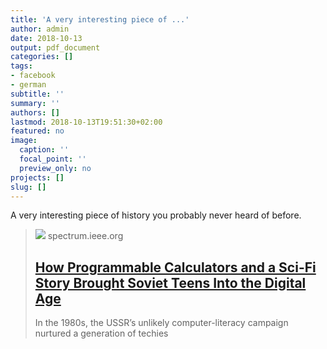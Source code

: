 ```yaml
---
title: 'A very interesting piece of ...'
author: admin
date: 2018-10-13
output: pdf_document
categories: []
tags:
- facebook
- german
subtitle: ''
summary: ''
authors: []
lastmod: 2018-10-13T19:51:30+02:00
featured: no
image:
  caption: ''
  focal_point: ''
  preview_only: no
projects: []
slug: []
---
```

A very interesting piece of history you probably never heard of before.
> [![](https://spectrum.ieee.org/media-library/illustration-chris-malbon.jpg?id=25586635&width=1200&coordinates=0%2C106%2C0%2C107&height=600)](https://spectrum.ieee.org/tech-history/silicon-revolution/how-programmable-calculators-and-a-scifi-story-brought-soviet-teens-into-the-digital-age)
> spectrum.ieee.org
> ## [How Programmable Calculators and a Sci-Fi Story Brought Soviet Teens Into the Digital Age](https://spectrum.ieee.org/tech-history/silicon-revolution/how-programmable-calculators-and-a-scifi-story-brought-soviet-teens-into-the-digital-age)
>
>In the 1980s, the USSR’s unlikely computer-literacy campaign nurtured a generation of techies

